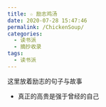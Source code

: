 ```yaml
---
title: ☆ 励志鸡汤
date: 2020-07-28 15:47:46
permalink: /ChickenSoup/
categories: 
  - 读书派
  - 摘抄收录
tags: 
  - 读书派
---
```


这里放着励志的句子与故事

- 真正的高贵是强于曾经的自己